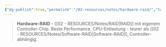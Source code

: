 ```yaml
---
{"dg-publish":true,"permalink":"/02-resources/notes/hardware-raid/","tags":["raid/implementation","informatik/hardware"],"noteIcon":"","updated":"2025-09-10T17:00:10.483+02:00"}
---
```


>**Hardware-RAID** - [[02 - RESOURCES/Notes/RAID\|RAID]] mit eigenem Controller-Chip.
Beste Performance, CPU-Entlastung - teurer als [[02 - RESOURCES/Notes/Software-RAID\|Software-RAID]], Controller-abhängig.